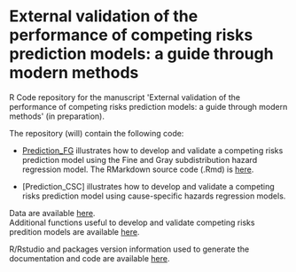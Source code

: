 # External validation of the performance of competing risks prediction models: a guide through modern methods
R Code repository for the manuscript 'External validation of the performance of competing risks prediction models: a guide through modern methods' (in preparation).

The repository (will) contain the following code:

+ [Prediction_FG](https://github.com/survival-lumc/ValidationCompRisks/blob/main/Prediction_FG.md) illustrates how to develop and validate a competing risks prediction model using the Fine and Gray subdistribution hazard regression model. The RMarkdown source code (.Rmd) is [here](https://github.com/survival-lumc/ValidationCompRisks/blob/main/Prediction_FG.Rmd).  

+ [Prediction_CSC] illustrates how to develop and validate a competing risks prediction model using cause-specific hazards regression models.

Data are available [here](https://github.com/survival-lumc/ValidationCompRisks/tree/main/Data).  
Additional functions useful to develop and validate competing risks predition models are available [here](https://github.com/survival-lumc/ValidationCompRisks/tree/main/Functions).

R/Rstudio and packages version information used to generate the documentation and code are available [here](https://github.com/survival-lumc/ValidationCompRisks/blob/main/sessionInfo.md).



